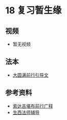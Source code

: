 # 18 复习暂生缘 

## 视频

- 暂无视频

## 法本
- [大圆满前行引导文](/books/dymqx#p117)

## 参考资料

- [索达吉堪布前行广释](/refs/qxgs/qxgs-03xm#一暂生缘八无暇)
- [生西法师辅导](/refs/qxgs/fudao/qxgsfd-03xm#p1290)